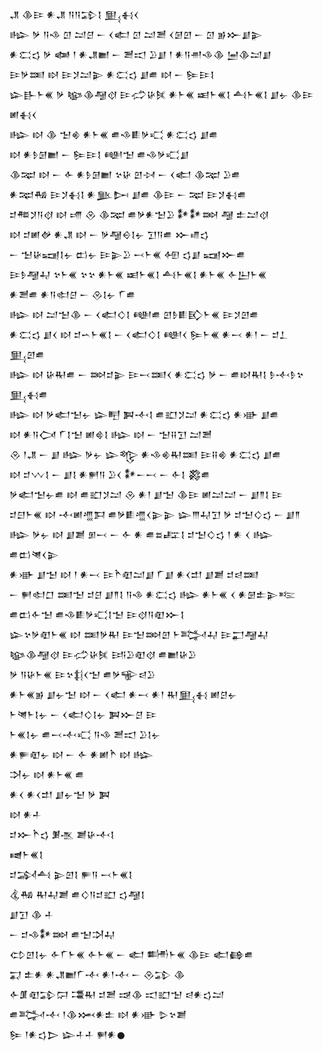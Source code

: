 <div class='block'>
<div class='line'>𒂗 𒆠𒄿 𒀭𒂗 𒀀𒀀𒁉𒋙 𒅅𒈬𒌋</div>
<div class='line'>𒈗 𒃻 𒀀𒈾 𒇥 𒁺𒆪 𒀸 𒌋𒅗 𒇥 𒁺𒍪 𒌋𒌆𒇻 𒀸 𒇥 𒂊𒁍𒋗𒉌</div>
<div class='line'>𒀭𒀫𒌓 𒃻 𒅲 𒁹 𒀭𒂗𒆤 𒀸 𒍪𒀊 𒊒𒋗 𒁹 𒀭𒀀𒉣𒈾𒆠 𒅁𒆠𒁺𒋗</div>
<div class='line'>𒄿𒃻𒌅 𒊭 𒄿𒋡𒁺𒉌 𒀭𒀫𒌓 𒋗𒌑 𒊭 𒀸 𒌉𒄿𒋙</div>
<div class='line'>𒇽𒃲𒈨𒌍 𒃻 𒆧𒆠𒆷𒋼 𒄿𒈤𒄩𒍮 𒀭𒈨𒌍 𒀜𒈨𒌍𒋙 𒋀𒈨𒌍𒋙 𒋗𒉡 𒆠𒄿 𒅖𒈬𒌋</div>
<div class='line'>𒈗 𒊭 𒆠 𒈠𒄯 𒀭𒈨𒌍 𒌑𒈾𒀾𒃻𒄣 𒀭𒀫𒌓 𒋗𒌑</div>
<div class='line'>𒊭 𒀭𒊩𒌆𒆤 𒀸 𒌉𒄿𒋙 𒅍𒈠 𒌑𒈾𒃻𒄣𒋗</div>
<div class='line'>𒆠𒉈 𒊭 𒀸 𒅆 𒀭𒊩𒌆𒆤 𒆳𒄩 𒇻𒀴 𒀸 𒌋𒅗 𒆠𒉈 𒊒𒌑</div>
<div class='line'>𒀭𒉈𒄀 𒄿𒋡𒈬𒋙 𒀭𒆥𒄖 𒋗𒌑 𒆠𒄿 𒀸 𒉈 𒄿𒋡𒈬𒌑</div>
<div class='line'>𒄑𒍣𒋡𒀀𒋼 𒊭 𒋬 𒊮 𒆠𒉈 𒌑𒃻𒀭𒈠𒊒 𒀯𒀯𒇷 𒆷 𒉺𒁺𒋼</div>
<div class='line'>𒊭 𒄑𒅖𒉻 𒀭𒂗 𒊭 𒀸 𒃻𒆷𒀪𒋙𒉡 𒋛𒀀𒌑 𒁍𒈛𒌓</div>
<div class='line'>𒀸 𒈠𒄩𒍢𒋙𒉡 𒆗𒉡 𒄿𒉌𒊒 𒁁𒈨𒌍 𒅇 𒌓𒋗 𒍢𒁍𒌑</div>
<div class='line'>𒄿𒊩𒆷𒄷 𒆳𒈨𒌍 𒆳𒆳 𒀭𒈨𒌍 𒀜𒈨𒌍𒋙 𒋀𒈨𒌍𒋙 𒀭𒈨𒌍 𒅆𒌨𒈨𒌍</div>
<div class='line'>𒀭𒍪𒌑 𒀭𒀀𒊕𒆪 𒀸 𒊮𒋙𒉡 𒇲𒌑</div>
<div class='line'>𒈗 𒊭 𒁺𒈠𒆠 𒀸 𒌋𒅗𒄭𒋙 𒅍𒌑 𒇻𒊩𒀾𒃼𒈨𒌍 𒄿𒋡𒇻𒌑</div>
<div class='line'>𒀭𒀫𒌓 𒋗𒌋 𒊭 𒄑𒌀𒈨𒌍𒋙 𒀸 𒌋𒅗𒄭𒋙 𒅍𒌋 𒌉𒈨𒌍 𒀭𒁁 𒀭𒁹 𒀸 𒄑𒁇 𒅅𒇻𒌑</div>
<div class='line'>𒈗 𒊭 𒄩𒊑𒌑 𒀸 𒇷𒄑𒉌 𒄿𒁁𒌅𒌋 𒀭𒀫𒌓 𒃻 𒀸 𒌑𒊭𒊑𒋙 𒊩𒋾𒊩𒆳 𒅅𒈬𒌑</div>
<div class='line'>𒈗 𒊭 𒃻𒅗𒈠𒉡 𒇽𒋃 𒀉𒋾𒋙 𒌑𒊬𒋡𒁺 𒀭𒀫𒌓 𒀭𒀝 𒋗𒌑</div>
<div class='line'>𒊭 𒀭𒀀𒉏 𒇲𒋙𒈠 𒅖𒄵𒋙 𒈗 𒊭 𒀸 𒈠𒍝𒋛 𒁺𒍪</div>
<div class='line'>𒊮 𒁹𒂗 𒀸 𒋗 𒈗 𒃻𒉡 𒇽𒈜 𒀭𒈾𒄯𒊑𒌅 𒄿𒍝𒄯 𒀭𒀫𒌓 𒋗𒌑</div>
<div class='line'>𒊭 𒄑𒉼𒋙 𒀸 𒋗𒋙 𒀭𒂍𒀀 𒊒𒌋 𒀯𒀸𒁁 𒀸 𒅆𒋙 𒄃𒌑</div>
<div class='line'>𒃻𒅗𒈠𒉡𒌑 𒊭 𒌑𒊬𒋡𒁺 𒊮 𒀭𒁹 𒋗𒈠 𒆠𒄿 𒅖𒁺𒁺 𒀸 𒋗𒈫𒋙 𒄿</div>
<div class='line'>𒄑𒇀𒈨𒌍 𒊭 𒋾𒅖𒆑𒁕 𒌑𒃻𒀾𒆑𒌋𒉌𒉌 𒇽𒐈𒄷𒋛 𒃻 𒄑𒈠𒄭𒌓 𒀸 𒋗𒈫</div>
<div class='line'>𒈗 𒃻𒉡 𒊭 𒋗𒋢 𒁳𒁁 𒀸 𒅆 𒀭 𒌑𒊺𒊐𒋙 𒄑𒈠𒄭𒌓 𒁹 𒀭 𒌋 𒈗 𒌑𒆗𒇴𒌋𒉌</div>
<div class='line'>𒀭𒀝 𒋗𒈠 𒊭 𒁹 𒀭𒁁 𒄿𒋻𒊏𒁺𒋗 𒇲𒋗 𒀭𒌋𒄥 𒋗𒋢 𒄑𒁀𒌅</div>
<div class='line'>𒀸 𒂍𒊕𒆸 𒌅𒈠 𒄑𒆪 𒋗𒈫𒋙 𒀀𒈾 𒀭𒀫𒌓 𒈗 𒀭𒈨𒌍 𒌋 𒀭𒇡𒉺𒉌𒌈</div>
<div class='line'>𒌑𒆗𒅆𒈠 𒌑𒈾𒀾𒃻𒄣𒋙𒈠 𒄿𒋼𒀀𒊏𒁍𒋙</div>
<div class='line'>𒇽𒆳𒃻𒊏𒈨𒌍 𒊭 𒌅𒃻𒊑 𒄿𒈠𒇷𒇻 𒈨𒅋𒄷 𒄿𒂷𒆷𒄷</div>
<div class='line'>𒆧𒆠𒆷𒋼 𒄿𒈤𒄩𒍮 𒅀𒊒𒊏𒋼 𒌑𒆤𒄩𒊒</div>
<div class='line'>𒃻 𒀀𒄩𒈨𒌍 𒄿𒆳𒈭𒌋𒈠 𒌑𒃻𒊍𒁀𒊒</div>
<div class='line'>𒀭𒈨𒌍𒂊 𒋗𒉡𒈠 𒊭 𒀸 𒌋𒅗 𒀭𒁁 𒀭𒁹 𒊑𒅅𒈬 𒅖𒆪𒉡</div>
<div class='line'>𒈨𒇴𒈨𒋙𒉡 𒀸 𒌋𒅗𒄭𒋙𒉡 𒀉𒁍𒆪 𒄿</div>
<div class='line'>𒈨𒌍𒋙𒉡 𒌑𒁁𒋾𒄣 𒀀𒈾 𒍪𒀊 𒊒𒋙𒉡</div>
<div class='line'>𒀭𒊓𒊏𒉡 𒊭 𒀸 𒅆 𒀭𒅖𒋻 𒊭 𒈗</div>
<div class='line'>𒋫𒉡 𒊭 𒀭𒈨𒌍 𒌑</div>
<div class='line'>𒀭𒌋 𒀭𒌋𒄥 𒋗𒉡𒈠 𒃻 𒀉</div>
<div class='line'>𒊭 𒀭𒈦</div>
<div class='line'>𒄑𒁍𒋻𒌓 𒋠𒍚 𒋢𒄩𒋾𒋙</div>
<div class='line'>𒉠𒈨𒌍𒋙</div>
<div class='line'>𒄑𒋆𒋀 𒉌𒇻𒋙 𒊓𒀀 𒁁𒈨𒌍𒋙</div>
<div class='line'>𒆬𒄀 𒊑𒄷𒋢 𒌑𒄭𒀀𒄑𒊬 𒌓𒆷𒋙</div>
<div class='line'>𒋗𒋛 𒆠 𒈦</div>
<div class='line'>𒀸 𒄑𒈾𒀯𒇷 𒌑𒈠𒋫𒄷</div>
<div class='line'>𒌌𒇻𒋙𒉡 𒅆𒇲𒈨𒌍 𒅆𒈨𒌍 𒀸 𒅗 𒌦𒈨𒌍 𒆠𒄿 𒅗𒂵𒌑</div>
<div class='line'>𒍑 𒉺𒀭 𒀭𒂗𒆤𒇲𒋾 𒀭𒁹𒋾 𒀸 𒊮𒁉 𒆠</div>
<div class='line'>𒅆𒂠𒊏𒁉𒁶 𒃮𒊑 𒄑𒍪 𒀏𒆠 𒀊𒊬𒈠 𒁀𒀭𒌓𒁺</div>
<div class='line'>𒌑𒅋𒋾 𒁹𒆠𒈲𒀭𒉺 𒊭 𒀭𒀝 𒌇𒆳𒋢</div>
<div class='line'>𒌉 𒁹𒀭𒌓𒆕 𒇽𒈦𒈦 𒂍𒀭𒊹</div>
</div>